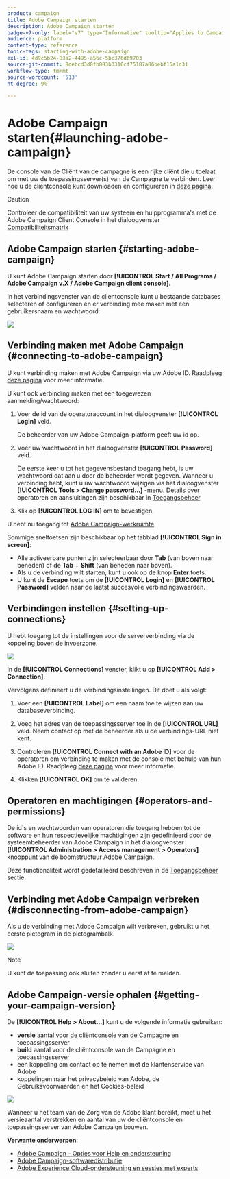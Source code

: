 ```yaml
---
product: campaign
title: Adobe Campaign starten
description: Adobe Campaign starten
badge-v7-only: label="v7" type="Informative" tooltip="Applies to Campaign Classic v7 only"
audience: platform
content-type: reference
topic-tags: starting-with-adobe-campaign
exl-id: 4d9c5b24-83a2-4495-a56c-5bc376d69703
source-git-commit: 8debcd3d8fb883b3316cf75187a86bebf15a1d31
workflow-type: tm+mt
source-wordcount: '513'
ht-degree: 9%

---
```


# Adobe Campaign starten{#launching-adobe-campaign}



De console van de Cliënt van de campagne is een rijke cliënt die u toelaat om met uw de toepassingsserver(s) van de Campagne te verbinden. Leer hoe u de clientconsole kunt downloaden en configureren in [deze pagina](../../installation/using/installing-the-client-console.md).

>[!CAUTION]
>
>Controleer de compatibiliteit van uw systeem en hulpprogramma&#39;s met de Adobe Campaign Client Console in het dialoogvenster [Compatibiliteitsmatrix](../../rn/using/compatibility-matrix.md#ClientConsoleoperatingsystems)

## Adobe Campaign starten {#starting-adobe-campaign}

U kunt Adobe Campaign starten door **[!UICONTROL Start / All Programs / Adobe Campaign v.X / Adobe Campaign client console]**.

In het verbindingsvenster van de clientconsole kunt u bestaande databases selecteren of configureren en er verbinding mee maken met een gebruikersnaam en wachtwoord:

![](assets/acc-logon.png)

## Verbinding maken met Adobe Campaign {#connecting-to-adobe-campaign}

U kunt verbinding maken met Adobe Campaign via uw Adobe ID. Raadpleeg [deze pagina](../../integrations/using/about-adobe-id.md) voor meer informatie.

U kunt ook verbinding maken met een toegewezen aanmelding/wachtwoord:

1. Voer de id van de operatoraccount in het dialoogvenster **[!UICONTROL Login]** veld.

   De beheerder van uw Adobe Campaign-platform geeft uw id op.

1. Voer uw wachtwoord in het dialoogvenster **[!UICONTROL Password]** veld.

   De eerste keer u tot het gegevensbestand toegang hebt, is uw wachtwoord dat aan u door de beheerder wordt gegeven. Wanneer u verbinding hebt, kunt u uw wachtwoord wijzigen via het dialoogvenster **[!UICONTROL Tools > Change password...]** -menu. Details over operatoren en aansluitingen zijn beschikbaar in [Toegangsbeheer](../../platform/using/access-management.md).

1. Klik op **[!UICONTROL LOG IN]** om te bevestigen.<!--You can also press the **Enter** key to launch connection.-->

U hebt nu toegang tot [Adobe Campaign-werkruimte](../../platform/using/adobe-campaign-workspace.md).

Sommige sneltoetsen zijn beschikbaar op het tabblad **[!UICONTROL Sign in screen]**:
* Alle activeerbare punten zijn selecteerbaar door **Tab** (van boven naar beneden) of de **Tab** + **Shift** (van beneden naar boven).
* Als u de verbinding wilt starten, kunt u ook op de knop **Enter** toets.
* U kunt de **Escape** toets om de **[!UICONTROL Login]** en **[!UICONTROL Password]** velden naar de laatst succesvolle verbindingswaarden.

## Verbindingen instellen {#setting-up-connections}

U hebt toegang tot de instellingen voor de serververbinding via de koppeling boven de invoerzone.

![](assets/s_ncs_user_connections_management.png)

In de **[!UICONTROL Connections]** venster, klikt u op **[!UICONTROL Add > Connection]**.

Vervolgens definieert u de verbindingsinstellingen. Dit doet u als volgt:

1. Voer een **[!UICONTROL Label]** om een naam toe te wijzen aan uw databaseverbinding.

1. Voeg het adres van de toepassingsserver toe in de **[!UICONTROL URL]** veld. Neem contact op met de beheerder als u de verbindings-URL niet kent.

1. Controleren **[!UICONTROL Connect with an Adobe ID]** voor de operatoren om verbinding te maken met de console met behulp van hun Adobe ID. Raadpleeg [deze pagina](../../integrations/using/about-adobe-id.md) voor meer informatie.

1. Klikken **[!UICONTROL OK]** om te valideren.

## Operatoren en machtigingen {#operators-and-permissions}

De id&#39;s en wachtwoorden van operatoren die toegang hebben tot de software en hun respectievelijke machtigingen zijn gedefinieerd door de systeembeheerder van Adobe Campaign in het dialoogvenster **[!UICONTROL Administration > Access management > Operators]** knooppunt van de boomstructuur Adobe Campaign.

Deze functionaliteit wordt gedetailleerd beschreven in de [Toegangsbeheer](../../platform/using/access-management.md) sectie.

## Verbinding met Adobe Campaign verbreken {#disconnecting-from-adobe-campaign}

Als u de verbinding met Adobe Campaign wilt verbreken, gebruikt u het eerste pictogram in de pictogrambalk.

![](assets/s_ncs_user_deconnexion.png)

>[!NOTE]
>
>U kunt de toepassing ook sluiten zonder u eerst af te melden.

## Adobe Campaign-versie ophalen {#getting-your-campaign-version}

De **[!UICONTROL Help > About...]** kunt u de volgende informatie gebruiken:

* **versie** aantal voor de cliëntconsole van de Campagne en toepassingsserver
* **build** aantal voor de cliëntconsole van de Campagne en toepassingsserver
* een koppeling om contact op te nemen met de klantenservice van Adobe
* koppelingen naar het privacybeleid van Adobe, de Gebruiksvoorwaarden en het Cookies-beleid

![](assets/about-acc.png)

Wanneer u het team van de Zorg van de Adobe klant bereikt, moet u het versieaantal verstrekken en aantal van uw de cliëntconsole en toepassingsserver van Adobe Campaign bouwen.

**Verwante onderwerpen**:

* [Adobe Campaign - Opties voor Help en ondersteuning](../../support.md)
* [Adobe Campaign-softwaredistributie](https://experience.adobe.com/#/downloads/content/software-distribution/en/campaign.html)
* [Adobe Experience Cloud-ondersteuning en sessies met experts](https://helpx.adobe.com/nl/enterprise/admin-guide.html/enterprise/using/support-for-experience-cloud.ug.html)
